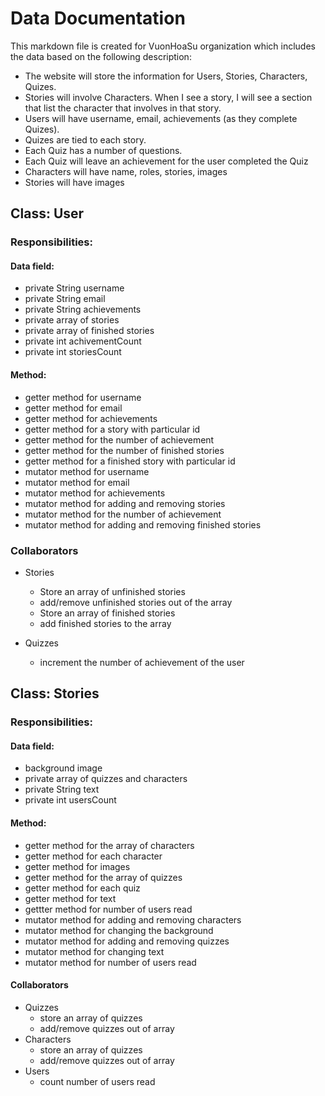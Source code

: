 # Data Documentation

This markdown file is created for VuonHoaSu organization which includes the data based on the following description: 

- The website will store the information for Users, Stories, Characters, Quizes.
- Stories will involve Characters. When I see a story, I will see a section that list the character that involves in that story.
- Users will have username, email, achievements (as they complete Quizes).
- Quizes are tied to each story.
- Each Quiz has a number of questions.
- Each Quiz will leave an achievement for the user completed the Quiz
- Characters will have name, roles, stories, images
- Stories will have images

## Class: User

### Responsibilities:

#### Data field:

- private String username
- private String email
- private String achievements
- private array of stories
- private array of finished stories
- private int achivementCount
- private int storiesCount

#### Method:

- getter method for username
- getter method for email
- getter method for achievements
- getter method for a story with particular id
- getter method for the number of achievement
- getter method for the number of finished stories
- getter method for a finished story with particular id
- mutator method for username
- mutator method for email
- mutator method for achievements
- mutator method for adding and removing stories
- mutator method for the number of achievement
- mutator method for adding and removing finished stories
### Collaborators

- Stories
  - Store an array of unfinished stories
  - add/remove unfinished stories out of the array
  - Store an array of finished stories
  - add finished stories to the array
  
- Quizzes
  - increment the number of achievement of the user
## Class: Stories

### Responsibilities:

#### Data field:

- background image
- private array of quizzes and characters
- private String text
- private int usersCount

#### Method:

- getter method for the array of characters
- getter method for each character
- getter method for images 
- getter method for the array of quizzes
- getter method for each quiz
- getter method for text
- gettter method for number of users read
- mutator method for adding and removing characters
- mutator method for changing the background
- mutator method for adding and removing quizzes
- mutator method for changing text
- mutator method for number of users read

#### Collaborators

- Quizzes
  - store an array of quizzes
  - add/remove quizzes out of array
- Characters
  - store an array of quizzes
  - add/remove quizzes out of array
- Users
  - count number of users read